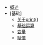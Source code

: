 <!-- docs/_sidebar.md -->

* [概述]()
* [基础]
    * [关于print()](./markdown/1_Print.md)
    * [基础运算](./markdown/2_Basic_operations.md)
    * [变量](./markdown/3_Variable.md)
    * [赋值](./markdown/4_Assign.md)
